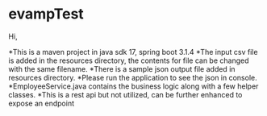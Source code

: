 # evampTest
Hi, 

*This is a maven project in java sdk 17, spring boot 3.1.4
*The input csv file is added in the resources directory, the contents for file can be changed with the same filename.
*There is a sample json output file added in resources directory.
*Please run the application to see the json in console.
*EmployeeService.java contains the business logic along with a few helper classes.
*This is a rest api but not utilized, can be further enhanced to expose an endpoint
